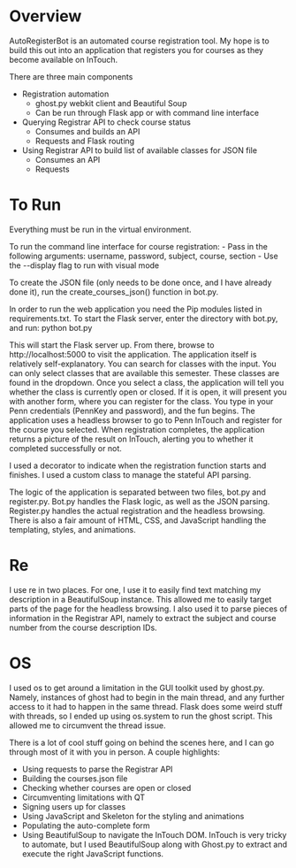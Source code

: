 # Overview

AutoRegisterBot is an automated course registration tool. My hope is to build this out into an application that registers you for courses as they become available on InTouch.

There are three main components

- Registration automation
	- ghost.py webkit client and Beautiful Soup
	- Can be run through Flask app or with command line interface
- Querying Registrar API to check course status
	- Consumes and builds an API
	- Requests and Flask routing
- Using Registrar API to build list of available classes for JSON file
	- Consumes an API 
	- Requests

# To Run
Everything must be run in the virtual environment.

To run the command line interface for course registration: 
	- Pass in the following arguments: username, password, subject, course, section
	- Use the --display flag to run with visual mode
			
To create the JSON file (only needs to be done once, and I have already done it), run the create_courses_json() function in bot.py. 

In order to run the web application you need the Pip modules listed in requirements.txt. To start the Flask server, enter the directory with bot.py, and run:
	python bot.py

This will start the Flask server up. From there, browse to http://localhost:5000 to visit the application. The application itself is relatively self-explanatory. You can search for classes with the input. You can only select classes that are available this semester. These classes are found in the dropdown. Once you select a class, the application will tell you whether the class is currently open or closed. If it is open, it will present you with another form, where you can register for the class. You type in your Penn credentials (PennKey and password), and the fun begins. The application uses a headless browser to go to Penn InTouch and register for the course you selected. When registration completes, the application returns a picture of the result on InTouch, alerting you to whether it completed successfully or not. 

I used a decorator to indicate when the registration function starts and finishes. I used a custom class to manage the stateful API parsing.
	
The logic of the application is separated between two files, bot.py and register.py. Bot.py handles the Flask logic, as well as the JSON parsing. Register.py handles the actual registration and the headless browsing. There is also a fair amount of HTML, CSS, and JavaScript handling the templating, styles, and animations.

# Re
I use re in two places. For one, I use it to easily find text matching my description in a BeautifulSoup instance. This allowed me to easily target parts of the page for the headless browsing. I also used it to parse pieces of information in the Registrar API, namely to extract the subject and course number from the course description IDs.

# OS
I used os to get around a limitation in the GUI toolkit used by ghost.py. Namely, instances of ghost had to begin in the main thread, and any further access to it had to happen in the same thread. Flask does some weird stuff with threads, so I ended up using os.system to run the ghost script. This allowed me to circumvent the thread issue.
	
There is a lot of cool stuff going on behind the scenes here, and I can go through most of it with you in person. A couple highlights:  
- Using requests to parse the Registrar API 
- Building the courses.json file
- Checking whether courses are open or closed
- Circumventing limitations with QT
- Signing users up for classes
- Using JavaScript and Skeleton for the styling and animations
- Populating the auto-complete form
- Using BeautifulSoup to navigate the InTouch DOM. InTouch is very tricky to automate, but I used BeautifulSoup along with Ghost.py to extract and execute the right JavaScript functions. 